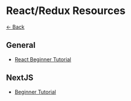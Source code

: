 # React/Redux Resources

[<- Back](./README.md)

## General

- [React Beginner Tutorial](https://reactjs.org/tutorial/tutorial.html)

## NextJS

- [Beginner Tutorial](https://nextjs.org/docs/getting-started)
